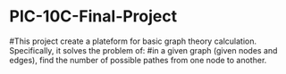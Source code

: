 # PIC-10C-Final-Project

#This project create a plateform for basic graph theory calculation. Specifically, it solves the problem of: 
#in a given graph (given nodes and edges), find the number of possible pathes from one node to another.
